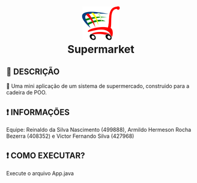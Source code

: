 <h1 align="center">
<img src="./src/assets/logo.png" width="100"/><br>
Supermarket
</h1>
<p align="center"><b></b>
</p>

## 🚀 DESCRIÇÃO
🛒 Uma mini aplicação de um sistema de supermercado, construido para a cadeira de POO.

##  ❗ INFORMAÇÕES
Equipe: Reinaldo da Silva Nascimento (499888), Armildo Hermeson Rocha Bezerra (408352) e Victor Fernando Silva (427968)

##  ❗ COMO EXECUTAR?
Execute o arquivo App.java
